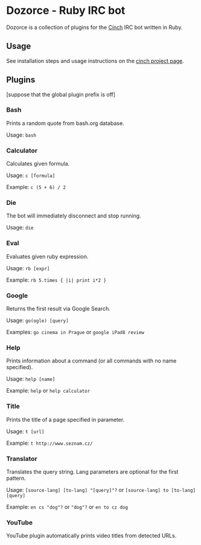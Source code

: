 # Dozorce - Ruby IRC bot

Dozorce is a collection of plugins for the [Cinch](https://github.com/cinchrb/cinch) IRC bot written in Ruby.


## Usage
See installation steps and usage instructions on the [cinch project page](https://github.com/cinchrb/cinch/blob/master/README.md).


## Plugins
[suppose that the global plugin prefix is off]


### Bash
Prints a random quote from bash.org database.

Usage: ```bash```


### Calculator
Calculates given formula.

Usage: ```c [formula]```

Example: ```c (5 + 6) / 2```


### Die
The bot will immediately disconnect and stop running.

Usage: ```die```


### Eval
Evaluates given ruby expression.

Usage: ```rb [expr]```

Example: ```rb 5.times { |i| print i*2 }```


### Google
Returns the first result via Google Search.

Usage: ```go(ogle) [query]```

Examples: ```go cinema in Prague``` or ```google iPad8 review```


### Help
Prints information about a command (or all commands with no name specified).

Usage: ```help [name]```

Example: ```help``` or ```help calculator```


### Title
Prints the title of a page specified in parameter.

Usage: ```t [url]```

Example: ```t http://www.seznam.cz/```


### Translator
Translates the query string. Lang parameters are optional for the first pattern.

Usage: ```[source-lang] [to-lang] "[query]"?``` or ```[source-lang] to [to-lang] [query]```

Example: ```en cs "dog"?``` or ```"dog"?``` or ```en to cz dog```


### YouTube
YouTube plugin automatically prints video titles from detected URLs.
